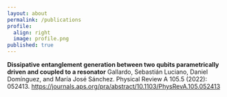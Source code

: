 ```yaml
---
layout: about
permalink: /publications
profile:
  align: right
  image: profile.png
published: true
---
```



**Dissipative entanglement generation between two qubits parametrically driven and coupled to a resonator**
Gallardo, Sebastián Luciano, Daniel Domínguez, and María José Sánchez.
Physical Review A 105.5 (2022): 052413. 
https://journals.aps.org/pra/abstract/10.1103/PhysRevA.105.052413
